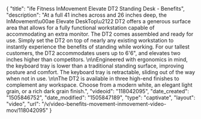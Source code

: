 {
    "title": "ife Fitness InMovement Elevate DT2 Standing Desk - Benefits",
    "description": "At a full 41 inches across and 26 inches deep, the InMovement\u00ae Elevate DeskTop\u2122 DT2 offers a generous surface area that allows for a fully functional workstation capable of accommodating an extra monitor. The DT2 comes assembled and ready for use. Simply set the DT2 on top of nearly any existing workstation to instantly experience the benefits of standing while working. For our tallest customers, the DT2 accommodates users up to 6'6\", and elevates two inches higher than competitors. \n\nEngineered with ergonomics in mind, the keyboard tray is lower than a traditional standing surface, improving posture and comfort. The keyboard tray is retractable, sliding out of the way when not in use. \n\nThe DT2 is available in three high-end finishes to complement any workspace. Choose from a modern white, an elegant light grain, or a rich dark grain finish.",
    "videoid": "118042095",
    "date_created": "1505846752",
    "date_modified": "1505847189",
    "type": "captivate",
    "layout": "video",
    "url": "\/v\/video-benefits-movement-inmovement-video-mov\/118042095"
}